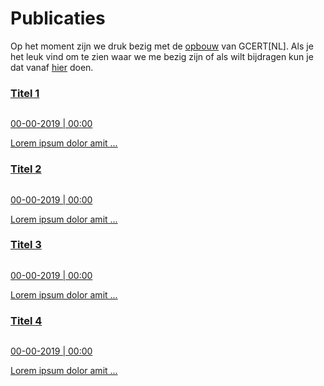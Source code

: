 # Publicaties

Op het moment zijn we druk bezig met de [opbouw](/over/ons/) van GCERT[NL].
Als je het leuk vind om te zien waar we me bezig zijn of als wilt bijdragen kun je dat vanaf [hier](https://github.com/GDI-foundation/GDI.foundation/projects/4) doen.


<div id="inhoud">
<div class="wrapper">
<div id="content" class="article"></div>
<div class="fullWidthSection">
  <section class="brickRow nieuws">


<div class="brick">
<a href="#">
<h3>Titel 1</h3>
        <div class="brick-image">
                <img src="https://trello-attachments.s3.amazonaws.com/5cf7aba8720946469d9533ec/480x270/a81efc0a373c4fb7ee59ed911c5d359c/giphy.gif" alt=""/>
                </div>
            <div class="brick-text">
            <p>
              <span class="publDate">00-00-2019 | 00:00</span>
            </p>
            <p>Lorem ipsum dolor amit ...</p>
            </div>
      </a>
    </div>

<div class="brick">
  <a href="#">
    <h3>Titel 2</h3>
    <div class="brick-image">
            <img src="https://trello-attachments.s3.amazonaws.com/5cf7aba8720946469d9533ec/480x270/a81efc0a373c4fb7ee59ed911c5d359c/giphy.gif" alt=""/>
            </div>
        <div class="brick-text">
        <p>
          <span class="publDate">00-00-2019 | 00:00</span>
        </p>
        <p>Lorem ipsum dolor amit ...</p>
        </div>
  </a>
</div>

<div class="brick">
  <a href="#">
    <h3>Titel 3</h3>
    <div class="brick-image">
            <img src="https://trello-attachments.s3.amazonaws.com/5cf7aba8720946469d9533ec/480x270/a81efc0a373c4fb7ee59ed911c5d359c/giphy.gif" alt=""/>
            </div>
        <div class="brick-text">
        <p>
          <span class="publDate">00-00-2019 | 00:00</span>
        </p>
        <p>Lorem ipsum dolor amit ...</p>
        </div>
  </a>
</div>

<div class="brick">
  <a href="#">
    <h3>Titel 4</h3>
    <div class="brick-image">
            <img src="https://trello-attachments.s3.amazonaws.com/5cf7aba8720946469d9533ec/480x270/a81efc0a373c4fb7ee59ed911c5d359c/giphy.gif" alt=""/>
            </div>
        <div class="brick-text">
        <p>
          <span class="publDate">00-00-2019 | 00:00</span>
        </p>
        <p>Lorem ipsum dolor amit ...</p>
        </div>
  </a>
</div>
</section>
